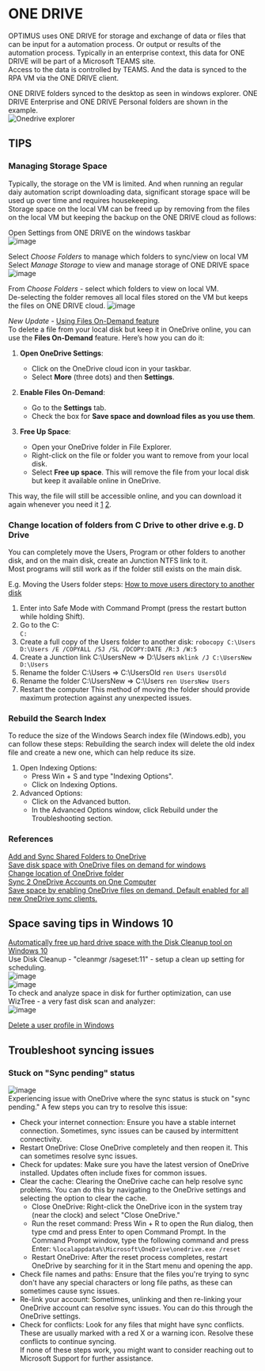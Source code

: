 # ONE DRIVE
OPTIMUS uses ONE DRIVE for storage and exchange of data or files that can be input for a automation process.  Or output or results of the automation process.
Typically in an enterprise context, this data for ONE DRIVE will be part of a Microsoft TEAMS site.  
Access to the data is controlled by TEAMS.  And the data is synced to the RPA VM via the ONE DRIVE client.  
  
ONE DRIVE folders synced to the desktop as seen in windows explorer. ONE DRIVE Enterprise and ONE DRIVE Personal folders are shown in the example.  
![Onedrive explorer](https://user-images.githubusercontent.com/115925194/213614115-c5c2850c-8161-4a2b-9b1c-0e697540b81e.png)

## TIPS
### Managing Storage Space
Typically, the storage on the VM is limited.  And when running an regular daiy automation script downloading data, significant storage space will be used up over time and requires housekeeping.  
Storage space on the local VM can be freed up by removing from the files on the local VM but keeping the backup on the ONE DRIVE cloud as follows:  
  
Open Settings from ONE DRIVE on the windows taskbar  
![image](https://user-images.githubusercontent.com/115925194/213614712-281201cb-441a-444d-babb-b72a278f5f9f.png)
  
Select *Choose Folders* to manage which folders to sync/view on local VM  
Select *Manage Storage* to view and manage storage of ONE DRIVE space  
![image](https://user-images.githubusercontent.com/115925194/213614969-1bab630a-3b1d-4970-b9fd-fb281d7d3d49.png)
  
From *Choose Folders* - select which folders to view on local VM.  
De-selecting the folder removes all local files stored on the VM but keeps the files on ONE DRIVE cloud.
![image](https://user-images.githubusercontent.com/115925194/213615093-0f2da478-e31c-4325-a370-7d6fd2ead968.png)  

*New Update* -
[Using Files On-Demand feature](https://support.microsoft.com/en-us/office/save-disk-space-with-onedrive-files-on-demand-for-windows-0e6860d3-d9f3-4971-b321-7092438fb38e)  
To delete a file from your local disk but keep it in OneDrive online, you can use the **Files On-Demand** feature. Here’s how you can do it:

1. **Open OneDrive Settings**:
   - Click on the OneDrive cloud icon in your taskbar.
   - Select **More** (three dots) and then **Settings**.

2. **Enable Files On-Demand**:
   - Go to the **Settings** tab.
   - Check the box for **Save space and download files as you use them**.

3. **Free Up Space**:
   - Open your OneDrive folder in File Explorer.
   - Right-click on the file or folder you want to remove from your local disk.
   - Select **Free up space**. This will remove the file from your local disk but keep it available online in OneDrive.

This way, the file will still be accessible online, and you can download it again whenever you need it [1](https://answers.microsoft.com/en-us/msoffice/forum/all/deleting-files-from-pc-without-losing-them-on/d330b3ab-f9ec-4fda-94da-dcfa854588fb) [2](https://answers.microsoft.com/en-us/msoffice/forum/all/remove-from-onedrive-but-keep-on-computer/ec2d7527-681e-4c90-8231-1cff5379ff5d).  

### Change location of folders from C Drive to other drive e.g. D Drive
You can completely move the Users, Program or other folders to another disk, and on the main disk, create an Junction NTFS link to it.  
Most programs will still work as if the folder still exists on the main disk.  

E.g. Moving the Users folder steps:
[How to move users directory to another disk](https://superuser.com/questions/1777206/how-to-move-users-directory-to-another-disk)  
1. Enter into Safe Mode with Command Prompt (press the restart button while holding Shift).
2. Go to the C:\
`C:`
3. Create a full copy of the Users folder to another disk:
`robocopy C:\Users D:\Users /E /COPYALL /SJ /SL /DCOPY:DATE /R:3 /W:5`
4. Create a Junction link C:\UsersNew => D:\Users
`mklink /J C:\UsersNew D:\Users`
5. Rename the folder C:\Users => C:\UsersOld
`ren Users UsersOld`
6. Rename the folder C:\UsersNew => C:\Users
`ren UsersNew Users`
7. Restart the computer
This method of moving the folder should provide maximum protection against any unexpected issues.  

### Rebuild the Search Index    
To reduce the size of the Windows Search index file (Windows.edb), you can follow these steps:
Rebuilding the search index will delete the old index file and create a new one, which can help reduce its size.  
1. Open Indexing Options:
   - Press Win + S and type "Indexing Options".
   - Click on Indexing Options.
2. Advanced Options:
   - Click on the Advanced button.
   - In the Advanced Options window, click Rebuild under the Troubleshooting section.

### References
[Add and Sync Shared Folders to OneDrive](https://support.microsoft.com/en-us/office/add-and-sync-shared-folders-to-onedrive-for-home-8a63cd47-1526-4cd8-bd09-ee3f9bfc1504)  
[Save disk space with OneDrive files on demand for windows](https://support.microsoft.com/en-us/office/save-disk-space-with-onedrive-files-on-demand-for-windows-0e6860d3-d9f3-4971-b321-7092438fb38e)  
[Change location of OneDrive folder](https://support.microsoft.com/en-us/office/change-the-location-of-your-onedrive-folder-f386fb81-1461-40a7-be2c-712676b2c4ae)  
[Sync 2 OneDrive Accounts on One Computer](https://www.multcloud.com/tutorials/sync-two-onedrive-accounts-1004.html#:~:text=Yes%2C%20you%20can%20sync%20two,for%20work%20or%20school%20accounts.)  
[Save space by enabling OneDrive files on demand. Default enabled for all new OneDrive sync clients.](https://support.microsoft.com/en-us/office/save-disk-space-with-onedrive-files-on-demand-for-windows-0e6860d3-d9f3-4971-b321-7092438fb38e)

## Space saving tips in Windows 10
[Automatically free up hard drive space with the Disk Cleanup tool on Windows 10](https://www.windowscentral.com/how-automate-disk-cleanup-tool-windows-10)  
Use Disk Cleanup - "cleanmgr /sageset:11" - setup a clean up setting for scheduling.  
![image](https://github.com/user-attachments/assets/366b2fb3-ff15-4093-94cb-4d0983a9969a)  
![image](https://github.com/user-attachments/assets/87c99e4d-eb0c-42b5-b4de-ea2d5a5ac264)  
To check and analyze space in disk for further optimization, can use WizTree - a very fast disk scan and analyzer:  
![image](https://github.com/user-attachments/assets/f86af4d1-c5bb-4708-9698-797cebfbb8ad)  

[Delete a user profile in Windows](https://learn.microsoft.com/en-us/troubleshoot/windows-server/user-profiles-and-logon/delete-user-profile)

## Troubleshoot syncing issues  
### Stuck on "Sync pending" status
![image](https://github.com/user-attachments/assets/b3421bb5-33e6-4c05-8915-f742b74d53e5)  
Experiencing issue with OneDrive where the sync status is stuck on "sync pending." A few steps you can try to resolve this issue:  
- Check your internet connection: Ensure you have a stable internet connection. Sometimes, sync issues can be caused by intermittent connectivity.  
- Restart OneDrive: Close OneDrive completely and then reopen it. This can sometimes resolve sync issues.  
- Check for updates: Make sure you have the latest version of OneDrive installed. Updates often include fixes for common issues.  
- Clear the cache: Clearing the OneDrive cache can help resolve sync problems. You can do this by navigating to the OneDrive settings and selecting the option to clear the cache.
    - Close OneDrive: Right-click the OneDrive icon in the system tray (near the clock) and select "Close OneDrive."  
    - Run the reset command: Press Win + R to open the Run dialog, then type cmd and press Enter to open Command Prompt. In the Command Prompt window, type the following command and press Enter:  `%localappdata%\Microsoft\OneDrive\onedrive.exe /reset`  
    - Restart OneDrive: After the reset process completes, restart OneDrive by searching for it in the Start menu and opening the app.
- Check file names and paths: Ensure that the files you're trying to sync don't have any special characters or long file paths, as these can sometimes cause sync issues.  
- Re-link your account: Sometimes, unlinking and then re-linking your OneDrive account can resolve sync issues. You can do this through the OneDrive settings.  
- Check for conflicts: Look for any files that might have sync conflicts. These are usually marked with a red X or a warning icon. Resolve these conflicts to continue syncing.  
If none of these steps work, you might want to consider reaching out to Microsoft Support for further assistance.  
